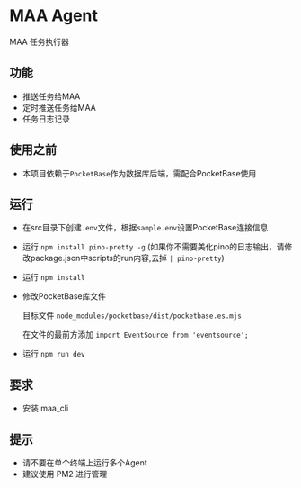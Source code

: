 # MAA Agent 
MAA 任务执行器

## 功能
- 推送任务给MAA
- 定时推送任务给MAA
- 任务日志记录

## 使用之前
- 本项目依赖于`PocketBase`作为数据库后端，需配合PocketBase使用

## 运行
- 在src目录下创建`.env`文件，根据`sample.env`设置PocketBase连接信息
- 运行 `npm install pino-pretty -g` (如果你不需要美化pino的日志输出，请修改package.json中scripts的run内容,去掉 `| pino-pretty`)
- 运行 `npm install`
- 修改PocketBase库文件

    目标文件 `node_modules/pocketbase/dist/pocketbase.es.mjs`

    在文件的最前方添加 `import EventSource from 'eventsource';`

- 运行 `npm run dev`

## 要求
- 安装 maa_cli


## 提示
- 请不要在单个终端上运行多个Agent 
- 建议使用 PM2 进行管理

